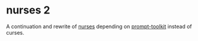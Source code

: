 # nurses 2

A continuation and rewrite of [nurses](www.github.com/salt-die/nurses) depending on [prompt-toolkit](https://github.com/prompt-toolkit) instead of curses.
